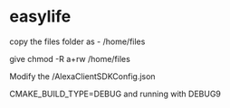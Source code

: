 # easylife


copy the files folder as - 
/home/files 

give chmod -R a+rw /home/files 


Modify the 
/AlexaClientSDKConfig.json



CMAKE_BUILD_TYPE=DEBUG  and running with DEBUG9
 
